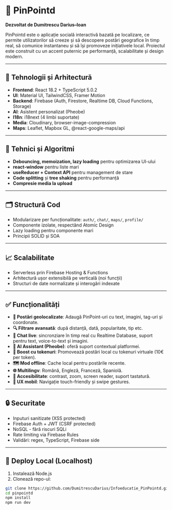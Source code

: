 # 📍 PinPointd  
**Dezvoltat de Dumitrescu Darius–Ioan**  

PinPointd este o aplicație socială interactivă bazată pe localizare, ce permite utilizatorilor să creeze și să descopere postări geografice în timp real, să comunice instantaneu și să își promoveze inițiativele local. Proiectul este construit cu un accent puternic pe performanță, scalabilitate și design modern.

---

## 🔧 Tehnologii și Arhitectură

- **Frontend**: React 18.2 + TypeScript 5.0.2
- **UI**: Material UI, TailwindCSS, Framer Motion
- **Backend**: Firebase (Auth, Firestore, Realtime DB, Cloud Functions, Storage)
- **AI**: Asistent personalizat (Pheobe)
- **I18n**: i18next (4 limbi suportate)
- **Media**: Cloudinary, browser-image-compression
- **Maps**: Leaflet, Mapbox GL, @react-google-maps/api

---

## 🧠 Tehnici și Algoritmi

- **Debouncing, memoization, lazy loading** pentru optimizarea UI-ului
- **react-window** pentru liste mari
- **useReducer + Context API** pentru management de stare
- **Code splitting** și **tree shaking** pentru performanță
- **Compresie media la upload**

---

## 🗂 Structură Cod

- Modularizare per funcționalitate: `auth/`, `chat/`, `maps/`, `profile/`
- Componente izolate, respectând Atomic Design
- Lazy loading pentru componente mari
- Principii SOLID și SOA

---

## 📈 Scalabilitate

- Serverless prin Firebase Hosting & Functions
- Arhitectură ușor extensibilă pe verticală (noi funcții)
- Structuri de date normalizate și interogări indexate

---

## ✅ Funcționalități

- **📌 Postări geolocalizate**: Adaugă PinPoint-uri cu text, imagini, tag-uri și coordonate.
- **🔍 Filtrare avansată**: după distanță, dată, popularitate, tip etc.
- **💬 Chat live**: sincronziare în timp real cu Realtime Database, suport pentru text, voice-to-text și imagini.
- **🤖 AI Assistant (Pheobe)**: oferă suport contextual platformei.
- **🚀 Boost cu tokenuri**: Promovează postări local cu tokenuri virtuale (10€ per token).
- **🗺 Mod offline**: Cache local pentru postările recente.
- **🌐 Multilingv**: Română, Engleză, Franceză, Spaniolă.
- **🧩 Accesibilitate**: contrast, zoom, screen reader, suport tastatură.
- **📱 UX mobil**: Navigație touch-friendly și swipe gestures.

---

## 🔒 Securitate

- Inputuri sanitizate (XSS protected)
- Firebase Auth + JWT (CSRF protected)
- NoSQL - fără riscuri SQLi
- Rate limiting via Firebase Rules
- Validări: regex, TypeScript, Firebase side

---

## 🚀 Deploy Local (Localhost)

1. Instalează Node.js
2. Clonează repo-ul:
```bash
git clone https://github.com/DumitrescuDarius/Infoeducatie_PinPointd.git
cd pinpointd
npm install
npm run dev
